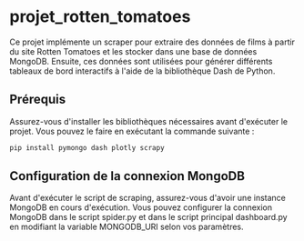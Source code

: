 # projet_rotten_tomatoes

Ce projet implémente un scraper pour extraire des données de films à partir du site Rotten Tomatoes et les stocker dans une base de données MongoDB. Ensuite, ces données sont utilisées pour générer différents tableaux de bord interactifs à l'aide de la bibliothèque Dash de Python.

## Prérequis

Assurez-vous d'installer les bibliothèques nécessaires avant d'exécuter le projet. Vous pouvez le faire en exécutant la commande suivante :

```bash
pip install pymongo dash plotly scrapy
```

## Configuration de la connexion MongoDB

Avant d'exécuter le script de scraping, assurez-vous d'avoir une instance MongoDB en cours d'exécution. Vous pouvez configurer la connexion MongoDB dans le script spider.py et dans le script principal dashboard.py en modifiant la variable MONGODB_URI selon vos paramètres.
